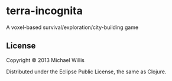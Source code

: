 # terra-incognita

A voxel-based survival/exploration/city-building game

## License

Copyright © 2013 Michael Willis

Distributed under the Eclipse Public License, the same as Clojure.
